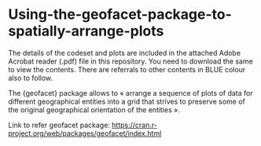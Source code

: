 # Using-the-geofacet-package-to-spatially-arrange-plots

The details of the codeset and plots are included in the attached Adobe Acrobat reader (.pdf) file in this repository. 
You need to download the same to view the contents. There are referrals to other contents in BLUE colour also to follow.

The {geofacet} package allows to « arrange a sequence of plots of data for different geographical entities into a grid that strives to preserve some of the original geographical orientation of the entities ».

Link to refer geofacet package: https://cran.r-project.org/web/packages/geofacet/index.html
